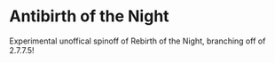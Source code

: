 # Antibirth of the Night
Experimental unoffical spinoff of Rebirth of the Night, branching off of 2.7.7.5!
